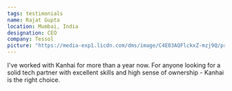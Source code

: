 ```yaml
---
tags: testimonials
name: Rajat Gupta
location: Mumbai, India
designation: CEO
company: Tessol
picture: "https://media-exp1.licdn.com/dms/image/C4E03AQFlckxZ-mzj9Q/profile-displayphoto-shrink_200_200/0?e=1599091200&v=beta&t=0dL7MsjUE4mFhxedeRXXO9PWtVa6CZyvvKIcltF-O-M"
---
```

I've worked with Kanhai for more than a year now. For anyone looking for a solid  tech partner with excellent skills and high sense of ownership - Kanhai is the right choice.
